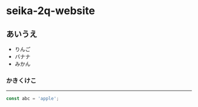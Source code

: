 # seika-2q-website

## あいうえ

- りんご
- バナナ
- みかん

### かきくけこ

---

```javascript
const abc = 'apple';
```
